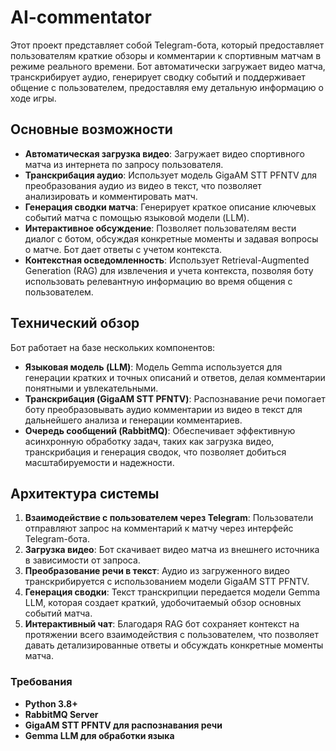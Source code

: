 # AI-commentator

Этот проект представляет собой Telegram-бота, который предоставляет пользователям краткие обзоры и комментарии к спортивным матчам в режиме реального времени. Бот автоматически загружает видео матча, транскрибирует аудио, генерирует сводку событий и поддерживает общение с пользователем, предоставляя ему детальную информацию о ходе игры.

## Основные возможности

- **Автоматическая загрузка видео**: Загружает видео спортивного матча из интернета по запросу пользователя.
- **Транскрибация аудио**: Использует модель GigaAM STT PFNTV для преобразования аудио из видео в текст, что позволяет анализировать и комментировать матч.
- **Генерация сводки матча**: Генерирует краткое описание ключевых событий матча с помощью языковой модели (LLM).
- **Интерактивное обсуждение**: Позволяет пользователям вести диалог с ботом, обсуждая конкретные моменты и задавая вопросы о матче. Бот дает ответы с учетом контекста.
- **Контекстная осведомленность**: Использует Retrieval-Augmented Generation (RAG) для извлечения и учета контекста, позволяя боту использовать релевантную информацию во время общения с пользователем.

## Технический обзор

Бот работает на базе нескольких компонентов:

- **Языковая модель (LLM)**: Модель Gemma используется для генерации кратких и точных описаний и ответов, делая комментарии понятными и увлекательными.
- **Транскрибация (GigaAM STT PFNTV)**: Распознавание речи помогает боту преобразовывать аудио комментарии из видео в текст для дальнейшего анализа и генерации комментариев.
- **Очередь сообщений (RabbitMQ)**: Обеспечивает эффективную асинхронную обработку задач, таких как загрузка видео, транскрибация и генерация сводок, что позволяет добиться масштабируемости и надежности.

## Архитектура системы

1. **Взаимодействие с пользователем через Telegram**: Пользователи отправляют запрос на комментарий к матчу через интерфейс Telegram-бота.
2. **Загрузка видео**: Бот скачивает видео матча из внешнего источника в зависимости от запроса.
3. **Преобразование речи в текст**: Аудио из загруженного видео транскрибируется с использованием модели GigaAM STT PFNTV.
4. **Генерация сводки**: Текст транскрипции передается модели Gemma LLM, которая создает краткий, удобочитаемый обзор основных событий матча.
5. **Интерактивный чат**: Благодаря RAG бот сохраняет контекст на протяжении всего взаимодействия с пользователем, что позволяет давать детализированные ответы и обсуждать конкретные моменты матча.

### Требования

- **Python 3.8+**
- **RabbitMQ Server**
- **GigaAM STT PFNTV для распознавания речи**
- **Gemma LLM для обработки языка**
